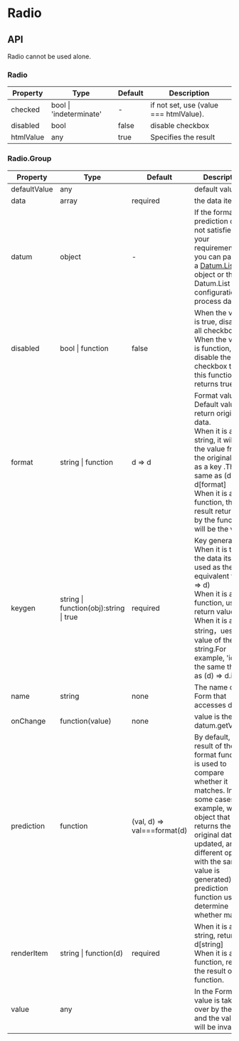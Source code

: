 # Radio

<example />

## API

Radio cannot be used alone.

### Radio

| Property | Type | Default | Description |
| --- | --- | --- | --- |
| checked | bool \| 'indeterminate' | - | if not set, use (value === htmlValue). |
| disabled | bool | false | disable checkbox |
| htmlValue | any | true | Specifies the result |

### Radio.Group

| Property | Type | Default | Description |
| --- | --- | --- | --- |
| defaultValue | any | | default value. |
| data | array | required | the data items |
| datum | object | - | If the format and prediction does not satisfied your requirements, you can pass in a [Datum.List](/components/Datum.List) object or the Datum.List configuration to process data. |
| disabled | bool \| function | false | When the value is true, disabled all checkboxes; When the value is function, disable the checkbox that this function returns true. |
| format | string \| function | d => d | Format value<br />Default value, return original data. <br />When it is a string, it will get the value from the original data as a key .The same as (d) => d[format]<br />When it is a function, the result returned by the function will be the value. |
| keygen | string \| function(obj):string \| true | required | Key generator<br />When it is true, the data itself is used as the key equivalent to (d => d)<br />When it is a function, use its return value.<br />When it is a string，ues the value of the string.For example, 'id' is the same thing as (d) => d.id. |
| name | string | none | The name of a Form that accesses data |
| onChange | function(value) | none | value is the datum.getValue() |
| prediction | function | (val, d) => val===format(d) | By default, the result of the format function is used to compare whether it matches. In some cases (for example, whe an object that returns the original data is updated, an different option with the same value  is generated), the prediction function used to determine whether match. |
| renderItem | string \| function(d) | required | When it is a string, return d\[string]<br />When it is a function, return the result of the function. |
| value | any | | In the Form, value is taken over by the Form and the value will be invalid. |